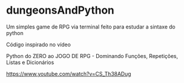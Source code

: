 # dungeonsAndPython
Um simples game de RPG via terminal feito para estudar a sintaxe do python

Código inspirado no vídeo

Python do ZERO ao JOGO DE RPG - Dominando Funções, Repetições, Listas e Dicionários

https://www.youtube.com/watch?v=CS_Th38ADug

